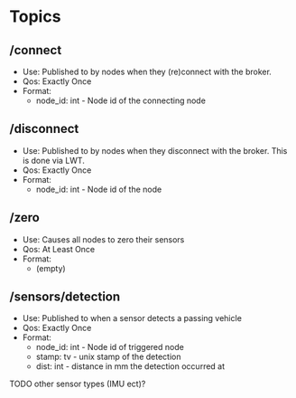 # Topics

## /connect
- Use: Published to by nodes when they (re)connect with the broker.
- Qos: Exactly Once
- Format:
  - node_id: int - Node id of the connecting node

## /disconnect
- Use: Published to by nodes when they disconnect with the broker. This is done via LWT.
- Qos: Exactly Once
- Format:
    - node_id: int - Node id of the node

## /zero
- Use: Causes all nodes to zero their sensors
- Qos: At Least Once
- Format:
  - (empty)

## /sensors/detection
- Use: Published to when a sensor detects a passing vehicle
- Qos: Exactly Once
- Format:
  - node_id: int - Node id of triggered node
  - stamp: tv - unix stamp of the detection
  - dist: int - distance in mm the detection occurred at

TODO other sensor types (IMU ect)? 
